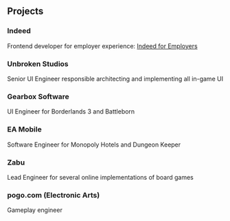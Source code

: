 ## Projects

### Indeed

Frontend developer for employer experience: [Indeed for Employers](https://employers.indeed.com)

### Unbroken Studios

Senior UI Engineer responsible architecting and implementing all in-game UI

### Gearbox Software

UI Engineer for Borderlands 3 and Battleborn

### EA Mobile

Software Engineer for Monopoly Hotels and Dungeon Keeper

### Zabu

Lead Engineer for several online implementations of board games

### pogo.com (Electronic Arts)

Gameplay engineer
